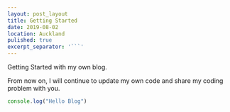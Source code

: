 ```yaml
---
layout: post_layout
title: Getting Started
date: 2019-08-02
location: Auckland
pulished: true
excerpt_separator: '```'
---
```


Getting Started with my own blog.

From now on, I will continue to update my own code and share my coding problem with you.


```javascript
console.log("Hello Blog")
```

